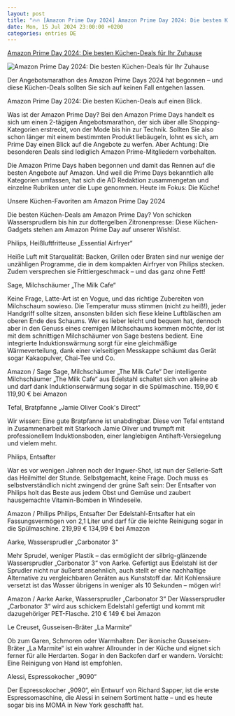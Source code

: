 ```yaml
---
layout: post
title: "🔥🔥 [Amazon Prime Day 2024] Amazon Prime Day 2024: Die besten Küchen-Deals für Ihr Zuhause"
date: Mon, 15 Jul 2024 23:00:00 +0200
categories: entries DE
---
```

[Amazon Prime Day 2024: Die besten Küchen-Deals für Ihr Zuhause](https://www.ad-magazin.de/artikel/amazon-prime-day-2024-kueche-deals)

![Amazon Prime Day 2024: Die besten Küchen-Deals für Ihr Zuhause](https://assets.ad-magazin.de/photos/668fb1ed4f3455fce1d66b53/16:9/w_1280,c_limit/Sowden%20Toaster%20EU%20blue_Sowden%20Juicer%20EU%20yellow_Sowden%20Kettle%20EU%20brown.jpg)

Der Angebotsmarathon des Amazon Prime Days 2024 hat begonnen – und diese Küchen-Deals sollten Sie sich auf keinen Fall entgehen lassen.

Amazon Prime Day 2024: Die besten Küchen-Deals auf einen Blick.

Was ist der Amazon Prime Day? Bei den Amazon Prime Days handelt es sich um einen 2-tägigen Angebotsmarathon, der sich über alle Shopping-Kategorien erstreckt, von der Mode bis hin zur Technik. Sollten Sie also schon länger mit einem bestimmten Produkt liebäugeln, lohnt es sich, am Prime Day einen Blick auf die Angebote zu werfen. Aber Achtung: Die besonderen Deals sind lediglich Amazon Prime-Mitgliedern vorbehalten.

Die Amazon Prime Days haben begonnen und damit das Rennen auf die besten Angebote auf Amazon. Und weil die Prime Days bekanntlich alle Kategorien umfassen, hat sich die AD Redaktion zusammengetan und einzelne Rubriken unter die Lupe genommen. Heute im Fokus: Die Küche!

Unsere Küchen-Favoriten am Amazon Prime Day 2024

Die besten Küchen-Deals am Amazon Prime Day? Von schicken Wassersprudlern bis hin zur dottergelben Zitronenpresse: Diese Küchen-Gadgets stehen am Amazon Prime Day auf unserer Wishlist.

Philips, Heißluftfritteuse „Essential Airfryer“

Heiße Luft mit Starqualität: Backen, Grillen oder Braten sind nur wenige der unzähligen Programme, die in dem kompakten Airfryer von Philips stecken. Zudem versprechen sie Frittiergeschmack – und das ganz ohne Fett!

Sage, Milchschäumer „The Milk Cafe“

Keine Frage, Latte-Art ist en Vogue, und das richtige Zubereiten von Milchschaum sowieso. Die Temperatur muss stimmen (nicht zu heiß!), jeder Handgriff sollte sitzen, ansonsten bilden sich fiese kleine Luftbläschen am oberen Ende des Schaums. Wer es lieber leicht und bequem hat, dennoch aber in den Genuss eines cremigen Milchschaums kommen möchte, der ist mit dem schnittigen Milchschäumer von Sage bestens bedient. Eine integrierte Induktionswärmung sorgt für eine gleichmäßige Wärmeverteilung, dank einer vielseitigen Messkappe schäumt das Gerät sogar Kakaopulver, Chai-Tee und Co.

Amazon / Sage Sage, Milchschäumer „The Milk Cafe“ Der intelligente Milchschäumer „The Milk Cafe“ aus Edelstahl schaltet sich von alleine ab und darf dank Induktionserwärmung sogar in die Spülmaschine. 159,90 € 119,90 € bei Amazon

Tefal, Bratpfanne „Jamie Oliver Cook's Direct“

Wir wissen: Eine gute Bratpfanne ist unabdingbar. Diese von Tefal entstand in Zusammenarbeit mit Starkoch Jamie Oliver und trumpft mit professionellem Induktionsboden, einer langlebigen Antihaft-Versiegelung und vielem mehr.

Philips, Entsafter

War es vor wenigen Jahren noch der Ingwer-Shot, ist nun der Sellerie-Saft das Heilmittel der Stunde. Selbstgemacht, keine Frage. Doch muss es selbstverständlich nicht zwingend der grüne Saft sein: Der Entsafter von Philips holt das Beste aus jedem Obst und Gemüse und zaubert hausgemachte Vitamin-Bomben in Windeseile.

Amazon / Philips Philips, Entsafter Der Edelstahl-Entsafter hat ein Fassungsvermögen von 2,1 Liter und darf für die leichte Reinigung sogar in die Spülmaschine. 219,99 € 134,99 € bei Amazon

Aarke, Wassersprudler „Carbonator 3“

Mehr Sprudel, weniger Plastik – das ermöglicht der silbrig-glänzende Wassersprudler „Carbonator 3“ von Aarke. Gefertigt aus Edelstahl ist der Sprudler nicht nur äußerst ansehnlich, auch stellt er eine nachhaltige Alternative zu vergleichbaren Geräten aus Kunststoff dar. Mit Kohlensäure versetzt ist das Wasser übrigens in weniger als 10 Sekunden – mögen wir!

Amazon / Aarke Aarke, Wassersprudler „Carbonator 3“ Der Wassersprudler „Carbonator 3“ wird aus schickem Edelstahl gefertigt und kommt mit dazugehöriger PET-Flasche. 210 € 149 € bei Amazon

Le Creuset, Gusseisen-Bräter „La Marmite“

Ob zum Garen, Schmoren oder Warmhalten: Der ikonische Gusseisen-Bräter „La Marmite“ ist ein wahrer Allrounder in der Küche und eignet sich ferner für alle Herdarten. Sogar in den Backofen darf er wandern. Vorsicht: Eine Reinigung von Hand ist empfohlen.

Alessi, Espressokocher „9090“

Der Espressokocher „9090“, ein Entwurf von Richard Sapper, ist die erste Espressomaschine, die Alessi in seinem Sortiment hatte – und es heute sogar bis ins MOMA in New York geschafft hat.

